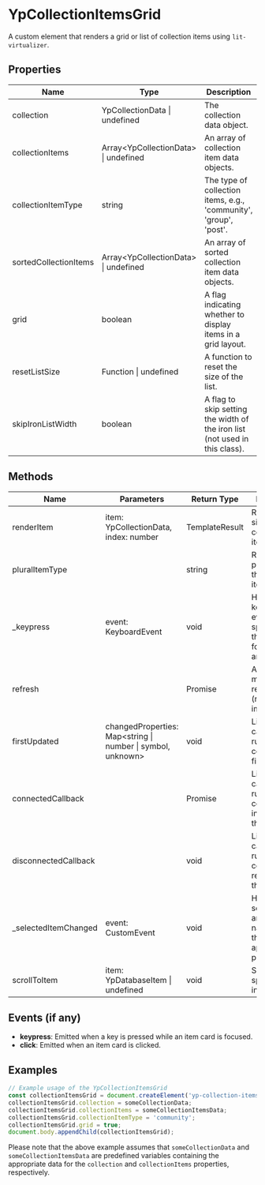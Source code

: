# YpCollectionItemsGrid

A custom element that renders a grid or list of collection items using `lit-virtualizer`.

## Properties

| Name                  | Type                                      | Description                                                                 |
|-----------------------|-------------------------------------------|-----------------------------------------------------------------------------|
| collection            | YpCollectionData \| undefined             | The collection data object.                                                 |
| collectionItems       | Array\<YpCollectionData\> \| undefined    | An array of collection item data objects.                                   |
| collectionItemType    | string                                    | The type of collection items, e.g., 'community', 'group', 'post'.           |
| sortedCollectionItems | Array\<YpCollectionData\> \| undefined    | An array of sorted collection item data objects.                            |
| grid                  | boolean                                   | A flag indicating whether to display items in a grid layout.                |
| resetListSize         | Function \| undefined                     | A function to reset the size of the list.                                   |
| skipIronListWidth     | boolean                                   | A flag to skip setting the width of the iron list (not used in this class). |

## Methods

| Name                | Parameters                        | Return Type | Description                                                                                   |
|---------------------|-----------------------------------|-------------|-----------------------------------------------------------------------------------------------|
| renderItem          | item: YpCollectionData, index: number | TemplateResult | Renders a single collection item card.                                                        |
| pluralItemType      |                                   | string      | Returns the plural form of the collection item type.                                          |
| _keypress           | event: KeyboardEvent              | void        | Handles keypress events, specifically the 'Enter' key for selecting an item.                  |
| refresh             |                                   | Promise<void> | An async method to refresh the list (not implemented).                                        |
| firstUpdated        | changedProperties: Map<string \| number \| symbol, unknown> | void | Lifecycle callback that runs after the component's first render.                             |
| connectedCallback   |                                   | Promise<void> | Lifecycle callback that runs when the component is inserted into the DOM.                     |
| disconnectedCallback|                                   | void        | Lifecycle callback that runs when the component is removed from the DOM.                      |
| _selectedItemChanged| event: CustomEvent                | void        | Handles the selection of an item and navigates to the appropriate page.                       |
| scrollToItem        | item: YpDatabaseItem \| undefined | void        | Scrolls to the specified item in the list.                                                    |

## Events (if any)

- **keypress**: Emitted when a key is pressed while an item card is focused.
- **click**: Emitted when an item card is clicked.

## Examples

```typescript
// Example usage of the YpCollectionItemsGrid
const collectionItemsGrid = document.createElement('yp-collection-items-grid');
collectionItemsGrid.collection = someCollectionData;
collectionItemsGrid.collectionItems = someCollectionItemsData;
collectionItemsGrid.collectionItemType = 'community';
collectionItemsGrid.grid = true;
document.body.appendChild(collectionItemsGrid);
```

Please note that the above example assumes that `someCollectionData` and `someCollectionItemsData` are predefined variables containing the appropriate data for the `collection` and `collectionItems` properties, respectively.